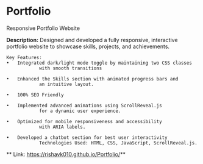 # Portfolio
Responsive Portfolio Website

**Description:** Designed and developed a fully responsive, interactive portfolio website to showcase skills, projects, and achievements.

	Key Features:
	•	Integrated dark/light mode toggle by maintaining two CSS classes 
                with smooth transitions
		
	•	Enhanced the Skills section with animated progress bars and 
                an intuitive layout.
		
	•	100% SEO Friendly
		
	•	Implemented advanced animations using ScrollReveal.js 
                for a dynamic user experience.
		
	•	Optimized for mobile responsiveness and accessibility 
                with ARIA labels.
		
	•	Developed a chatbot section for best user interactivity
                Technologies Used: HTML, CSS, JavaScript, ScrollReveal.js.

** Link: 	https://rishavk010.github.io/Portfolio/**
